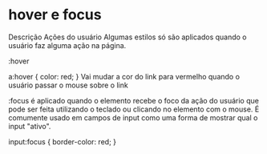 # hover e focus

Descrição
Ações do usuário
Algumas estilos só são aplicados quando o usuário faz alguma ação na página.

:hover

a:hover {
  color: red;
}
Vai mudar a cor do link para vermelho quando o usuário passar o mouse sobre o link

:focus é aplicado quando o elemento recebe o foco da ação do usuário que pode ser feita utilizando o teclado ou clicando no elemento com o mouse. É comumente usado em campos de input como uma forma de mostrar qual o input "ativo".

input:focus {
  border-color: red;
}